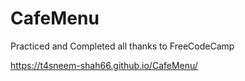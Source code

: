 # CafeMenu
Practiced and Completed all thanks to FreeCodeCamp

https://t4sneem-shah66.github.io/CafeMenu/
